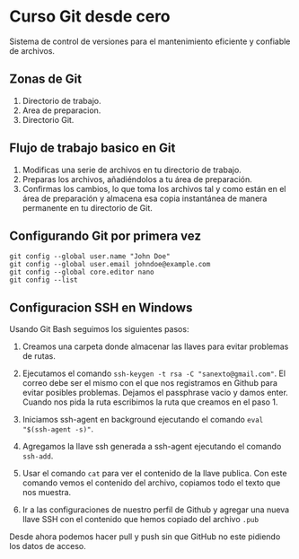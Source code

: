 # Curso Git desde cero
Sistema de control de versiones para el mantenimiento eficiente y confiable de archivos.

## Zonas de Git
1. Directorio de trabajo.
2. Area de preparacion.
3. Directorio Git.

## Flujo de trabajo basico en Git
1. Modificas una serie de archivos en tu directorio de trabajo.
2. Preparas los archivos, añadiéndolos a tu área de preparación.
3. Confirmas los cambios, lo que toma los archivos tal y como están en el área de preparación y almacena esa copia instantánea de manera permanente en tu directorio de Git.

## Configurando Git por primera vez
```
git config --global user.name "John Doe"
git config --global user.email johndoe@example.com
git config --global core.editor nano
git config --list
```

## Configuracion SSH en Windows
Usando Git Bash seguimos los siguientes pasos:

1. Creamos una carpeta donde almacenar las llaves para evitar problemas de rutas.

2. Ejecutamos el comando `ssh-keygen -t rsa -C "sanexto@gmail.com"`. El correo debe ser el mismo con el que nos registramos en Github para evitar posibles problemas. Dejamos el passphrase vacio y damos enter. Cuando nos pida la ruta escribimos la ruta que creamos en el paso 1.

3. Iniciamos ssh-agent en background ejecutando el comando `eval "$(ssh-agent -s)"`.

4. Agregamos la llave ssh generada a ssh-agent ejecutando el comando `ssh-add`.

5. Usar el comando `cat` para ver el contenido de la llave publica. Con este comando vemos el contenido del archivo, copiamos todo el texto que nos muestra.

6. Ir a las configuraciones de nuestro perfil de Github y agregar una nueva llave SSH con el contenido que hemos copiado del archivo `.pub`

Desde ahora podemos hacer pull y push sin que GitHub no este pidiendo los datos de acceso.